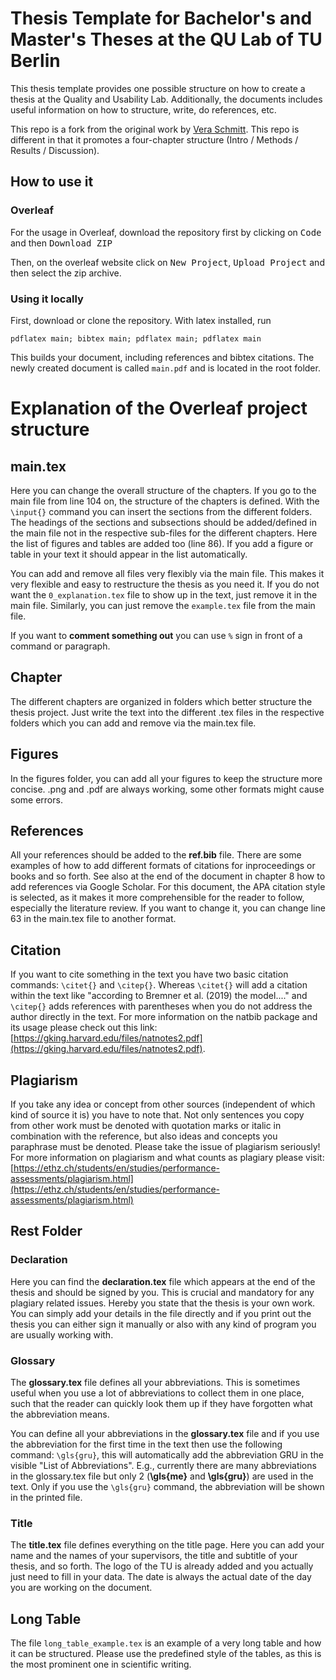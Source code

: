 # Thesis Template for Bachelor's and Master's Theses at the QU Lab of TU Berlin

This thesis template provides one possible structure on how to create a thesis at the Quality and Usability Lab.
Additionally, the documents includes useful information on how to structure, write, do references, etc.

This repo is a fork from the original work by [Vera Schmitt](https://github.com/veraschmitt/Thesis_Template). This repo is different in that it promotes a four-chapter structure (Intro / Methods / Results / Discussion).



## How to use it

### Overleaf

For the usage in Overleaf, download the repository first by clicking on <kbd>Code</kbd> and then <kbd>Download ZIP</kbd>

Then, on the overleaf website click on <kbd>New Project</kbd>, <kbd>Upload Project</kbd> and then select the zip archive.

### Using it locally

First, download or clone the repository. With latex installed, run

```
pdflatex main; bibtex main; pdflatex main; pdflatex main
```

This builds your document, including references and bibtex citations. The newly created document is called `main.pdf` and is located in the root folder.



# Explanation of the Overleaf project structure
## main.tex
Here you can change the overall structure of the chapters. If you go to the main file from line 104 on, the structure of the chapters is defined. With the `\input{}` command you can insert the sections from the different folders. The headings of the sections and subsections should be added/defined in the main file not in the respective sub-files for the different chapters. Here the list of figures and tables are added too (line 86). If you add a figure or table in your text it should appear in the list automatically.

You can add and remove all files very flexibly via the main file. This makes it very flexible and easy to restructure the thesis as you need it. If you do not want the `0_explanation.tex` file to show up in the text, just remove it in the main file. Similarly, you can just remove the `example.tex` file from the main file.

If you want to **comment something out** you can use `%` sign in front of a command or paragraph.

## Chapter
The different chapters are organized in folders which better structure the thesis project. Just write the text into the different .tex files in the respective folders which you can add and remove via the main.tex file.

## Figures
In the figures folder, you can add all your figures to keep the structure more concise. .png and .pdf are always working, some other formats might cause some errors.

## References
All your references should be added to the **ref.bib** file. There are some examples of how to add different formats of citations for inproceedings or books and so forth. See also at the end of the document in chapter 8 how to add references via Google Scholar. For this document, the APA citation style is selected, as it makes it more comprehensible for the reader to follow, especially the literature review. If you want to change it, you can change line 63 in the main.tex file to another format.

## Citation
If you want to cite something in the text you have two basic citation commands: `\citet{}` and `\citep{}`. Whereas `\citet{}` will add a citation within the text like "according to Bremner et al. (2019) the model...." and `\citep{}` adds references with parentheses when you do not address the author directly in the text. For more information on the natbib package and its usage please check out this link: [https://gking.harvard.edu/files/natnotes2.pdf](https://gking.harvard.edu/files/natnotes2.pdf).

## Plagiarism
If you take any idea or concept from other sources (independent of which kind of source it is) you have to note that. Not only sentences you copy from other work must be denoted with quotation marks or italic in combination with the reference, but also ideas and concepts you paraphrase must be denoted. Please take the issue of plagiarism seriously! For more information on plagiarism and what counts as plagiary please visit: [https://ethz.ch/students/en/studies/performance-assessments/plagiarism.html](https://ethz.ch/students/en/studies/performance-assessments/plagiarism.html)

## Rest Folder

### Declaration
Here you can find the **declaration.tex** file which appears at the end of the thesis and should be signed by you. This is crucial and mandatory for any plagiary related issues. Hereby you state that the thesis is your own work. You can simply add your details in the file directly and if you print out the thesis you can either sign it manually or also with any kind of program you are usually working with.

### Glossary
The **glossary.tex** file defines all your abbreviations. This is sometimes useful when you use a lot of abbreviations to collect them in one place, such that the reader can quickly look them up if they have forgotten what the abbreviation means.

You can define all your abbreviations in the **glossary.tex** file and if you use the abbreviation for the first time in the text then use the following command: `\gls{gru}`, this will automatically add the abbreviation GRU in the visible "List of Abbreviations".
E.g., currently there are many abbreviations in the glossary.tex file but only 2 (**\gls{me}** and **\gls{gru}**) are used in the text. Only if you use the `\gls{gru}` command, the abbreviation will be shown in the printed file.

### Title
The **title.tex** file defines everything on the title page. Here you can add your name and the names of your supervisors, the title and subtitle of your thesis, and so forth. The logo of the TU is already added and you actually just need to fill in your data. The date is always the actual date of the day you are working on the document.

## Long Table
The file `long_table_example.tex` is an example of a very long table and how it can be structured. Please use the predefined style of the tables, as this is the most prominent one in scientific writing.
